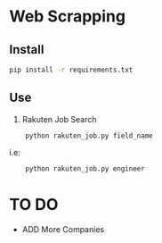 # Web Scrapping 


## Install
```bash
pip install -r requirements.txt
```


## Use
1. Rakuten Job Search 
```
    python rakuten_job.py field_name  
```
i.e:
```bash
    python rakuten_job.py engineer
```

# TO DO
 - ADD More Companies